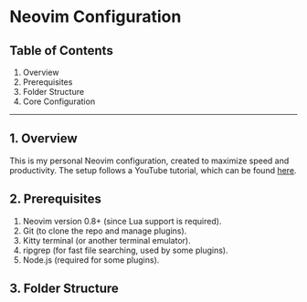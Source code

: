 # Neovim Configuration

## Table of Contents
1. Overview
2. Prerequisites
3. Folder Structure
4. Core Configuration

---

## 1. Overview
This is my personal Neovim configuration, created to maximize speed and productivity.
The setup follows a YouTube tutorial, which can be found [here](https://youtu.be/6pAG3BHurdM?si=zqISZsCQViXgmgP1).

## 2. Prerequisites
1. Neovim version 0.8+ (since Lua support is required).
2. Git (to clone the repo and manage plugins).
3. Kitty terminal (or another terminal emulator).
4. ripgrep (for fast file searching, used by some plugins).
5. Node.js (required for some plugins).

## 3. Folder Structure
